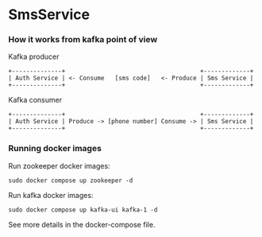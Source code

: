 # SmsService

### How it works from kafka point of view

Kafka producer
```
+--------------+                                      +-------------+
| Auth Service | <- Consume   [sms code]   <- Produce | Sms Service |
+--------------+                                      +-------------+
```

Kafka consumer
```
+--------------+                                      +-------------+
| Auth Service | Produce -> [phone number] Consume -> | Sms Service |
+--------------+                                      +-------------+
```

### Running docker images

Run zookeeper docker images:
```
sudo docker compose up zookeeper -d
```

Run kafka docker images:
```
sudo docker compose up kafka-ui kafka-1 -d
```

See more details in the docker-compose file.